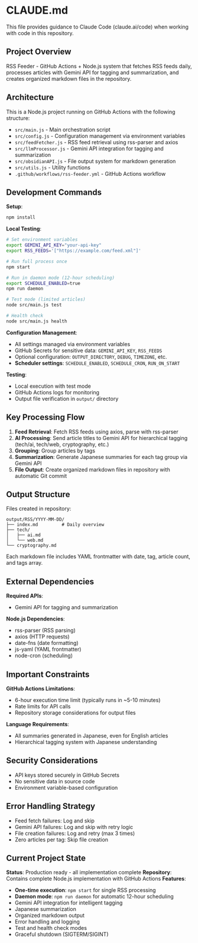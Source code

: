 # CLAUDE.md

This file provides guidance to Claude Code (claude.ai/code) when working with code in this repository.

## Project Overview

RSS Feeder - GitHub Actions + Node.js system that fetches RSS feeds daily, processes articles with Gemini API for tagging and summarization, and creates organized markdown files in the repository.

## Architecture

This is a Node.js project running on GitHub Actions with the following structure:
- `src/main.js` - Main orchestration script 
- `src/config.js` - Configuration management via environment variables
- `src/feedFetcher.js` - RSS feed retrieval using rss-parser and axios
- `src/llmProcessor.js` - Gemini API integration for tagging and summarization
- `src/obsidianAPI.js` - File output system for markdown generation
- `src/utils.js` - Utility functions
- `.github/workflows/rss-feeder.yml` - GitHub Actions workflow

## Development Commands

**Setup**:
```bash
npm install
```

**Local Testing**:
```bash
# Set environment variables
export GEMINI_API_KEY="your-api-key"
export RSS_FEEDS='["https://example.com/feed.xml"]'

# Run full process once
npm start

# Run in daemon mode (12-hour scheduling)
export SCHEDULE_ENABLED=true
npm run daemon

# Test mode (limited articles)
node src/main.js test

# Health check
node src/main.js health
```

**Configuration Management**:
- All settings managed via environment variables
- GitHub Secrets for sensitive data: `GEMINI_API_KEY`, `RSS_FEEDS`
- Optional configuration: `OUTPUT_DIRECTORY`, `DEBUG`, `TIMEZONE`, etc.
- **Scheduler settings**: `SCHEDULE_ENABLED`, `SCHEDULE_CRON`, `RUN_ON_START`

**Testing**:
- Local execution with test mode
- GitHub Actions logs for monitoring
- Output file verification in `output/` directory

## Key Processing Flow

1. **Feed Retrieval**: Fetch RSS feeds using axios, parse with rss-parser
2. **AI Processing**: Send article titles to Gemini API for hierarchical tagging (tech/ai, tech/web, cryptography, etc.)
3. **Grouping**: Group articles by tags
4. **Summarization**: Generate Japanese summaries for each tag group via Gemini API
5. **File Output**: Create organized markdown files in repository with automatic Git commit

## Output Structure

Files created in repository:
```
output/RSS/YYYY-MM-DD/
├── index.md         # Daily overview
├── tech/
│   ├── ai.md
│   └── web.md
└── cryptography.md
```

Each markdown file includes YAML frontmatter with date, tag, article count, and tags array.

## External Dependencies

**Required APIs**:
- Gemini API for tagging and summarization

**Node.js Dependencies**:
- rss-parser (RSS parsing)
- axios (HTTP requests)
- date-fns (date formatting)
- js-yaml (YAML frontmatter)
- node-cron (scheduling)

## Important Constraints

**GitHub Actions Limitations**:
- 6-hour execution time limit (typically runs in ~5-10 minutes)
- Rate limits for API calls
- Repository storage considerations for output files

**Language Requirements**:
- All summaries generated in Japanese, even for English articles
- Hierarchical tagging system with Japanese understanding

## Security Considerations

- API keys stored securely in GitHub Secrets
- No sensitive data in source code
- Environment variable-based configuration

## Error Handling Strategy

- Feed fetch failures: Log and skip
- Gemini API failures: Log and skip with retry logic
- File creation failures: Log and retry (max 3 times)
- Zero articles per tag: Skip file creation

## Current Project State

**Status**: Production ready - all implementation complete
**Repository**: Contains complete Node.js implementation with GitHub Actions
**Features**: 
- **One-time execution**: `npm start` for single RSS processing
- **Daemon mode**: `npm run daemon` for automatic 12-hour scheduling
- Gemini API integration for intelligent tagging
- Japanese summarization
- Organized markdown output
- Error handling and logging
- Test and health check modes
- Graceful shutdown (SIGTERM/SIGINT)
